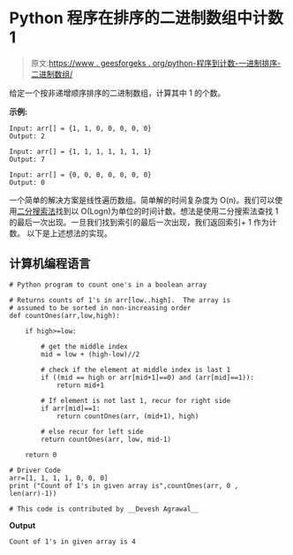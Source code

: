 # Python 程序在排序的二进制数组中计数 1

> 原文:[https://www . geesforgeks . org/python-程序到计数-一进制排序-二进制数组/](https://www.geeksforgeeks.org/python-program-to-count-1s-in-a-sorted-binary-array/)

给定一个按非递增顺序排序的二进制数组，计算其中 1 的个数。

**示例:**

```
Input: arr[] = {1, 1, 0, 0, 0, 0, 0}
Output: 2

Input: arr[] = {1, 1, 1, 1, 1, 1, 1}
Output: 7

Input: arr[] = {0, 0, 0, 0, 0, 0, 0}
Output: 0
```

一个简单的解决方案是线性遍历数组。简单解的时间复杂度为 O(n)。我们可以使用[二分搜索法](https://www.geeksforgeeks.org/binary-search/)找到以 O(Logn)为单位的时间计数。想法是使用二分搜索法查找 1 的最后一次出现。一旦我们找到索引的最后一次出现，我们返回索引+ 1 作为计数。
以下是上述想法的实现。

## 计算机编程语言

```
# Python program to count one's in a boolean array

# Returns counts of 1's in arr[low..high].  The array is
# assumed to be sorted in non-increasing order
def countOnes(arr,low,high):

    if high>=low:

        # get the middle index
        mid = low + (high-low)//2

        # check if the element at middle index is last 1
        if ((mid == high or arr[mid+1]==0) and (arr[mid]==1)):
            return mid+1

        # If element is not last 1, recur for right side
        if arr[mid]==1:
            return countOnes(arr, (mid+1), high)

        # else recur for left side
        return countOnes(arr, low, mid-1)

    return 0

# Driver Code
arr=[1, 1, 1, 1, 0, 0, 0]
print ("Count of 1's in given array is",countOnes(arr, 0 , len(arr)-1))

# This code is contributed by __Devesh Agrawal__
```

**Output**

```
Count of 1's in given array is 4
```